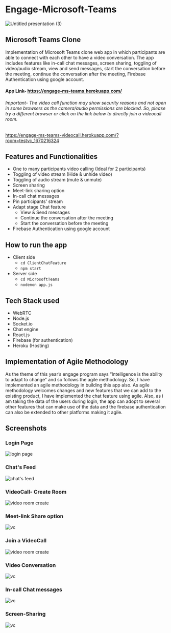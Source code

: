 # Engage-Microsoft-Teams

![Untitled presentation (3)](https://user-images.githubusercontent.com/64857584/125316253-9404cd00-e355-11eb-8722-2a897b2a878b.png)

## Microsoft Teams Clone

Implementation of Microsoft Teams clone web app in which participants are able to connect with each other to have a video conversation. The app includes features like in-call chat messages, screen sharing, toggling of video/audio stream, view and send messages, start the conversation before the meeting, continue the conversation after the meeting, Firebase Authentication using google account.

#### App Link- https://engage-ms-teams.herokuapp.com/

###### Important- The video call function may show security reasons and not open in some browsers as the camera/audio permissions are blocked. So, please try a different browser or click on the link below to directly join a videocall room.
https://engage-ms-teams-videocall.herokuapp.com/?room=testvc_1670216324

## Features and Functionalities
* One to many participants video calling (Ideal for 2 participants)
* Toggling of video stream (Hide & unhide video)
* Toggling of audio stream (mute & unmute)
* Screen sharing
* Meet-link sharing option
* In-call chat messages
* Pin participants' stream
* Adapt stage Chat feature
    - View & Send messages
    - Continue the conversation after the meeting
    - Start the conversation before the meeting
* Firebase Authentication using google account

## How to run the app

* Client side
    - ```cd ClientChatFeature ```
    - ```npm start``` 
* Server side
    - ```cd MicrosoftTeams```
    - ```nodemon app.js```

## Tech Stack used
* WebRTC 
* Node.js
* Socket.io
* Chat engine
* React.js
* Firebase (for authentication)
* Heroku (Hosting)

## Implementation of Agile Methodology

As the theme of this year’s engage program says “Intelligence is the ability to adapt to change” and so follows the agile methodology. So, I have implemented an agile methodology in building this app also. As agile methodology welcomes changes and new features that we can add to the existing product, I have implemented the chat feature using agile. Also, as i am taking the data of the users during login, the app can adopt to several other features that can make use of the data and the firebase authentication can also be extended to other platforms making it agile.

## Screenshots

### Login Page
![login page](https://user-images.githubusercontent.com/64857584/125251529-0a350f80-e315-11eb-8618-a301c183b47e.png)

### Chat's Feed
![chat's feed](https://user-images.githubusercontent.com/64857584/125251763-49fbf700-e315-11eb-9656-7ebcfe078d2f.png)

### VideoCall- Create Room 
![video room create](https://user-images.githubusercontent.com/64857584/125252009-8891b180-e315-11eb-97e0-1a4758f85868.png)

### Meet-link Share option
![vc](https://user-images.githubusercontent.com/64857584/125316838-1c836d80-e356-11eb-9bb2-65e4b1a807b4.png)

### Join a VideoCall
![video room create](https://user-images.githubusercontent.com/64857584/125252256-c55da880-e315-11eb-945a-8cf50f60f686.png)

### Video Conversation
![vc](https://user-images.githubusercontent.com/64857584/125252541-1d94aa80-e316-11eb-915c-e6c2ca76d990.png)

### In-call Chat messages
![vc](https://user-images.githubusercontent.com/64857584/125331776-0ed5e400-e366-11eb-82b9-1f1922d13cb3.png)

### Screen-Sharing
![vc](https://user-images.githubusercontent.com/64857584/125253037-9ac01f80-e316-11eb-828f-bccf24c50ac9.png)


